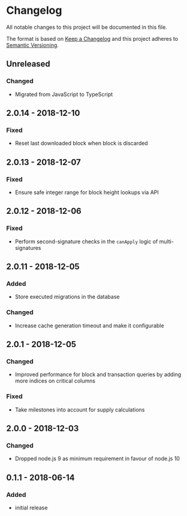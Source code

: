 # Changelog

All notable changes to this project will be documented in this file.

The format is based on [Keep a Changelog](http://keepachangelog.com/en/1.0.0/)
and this project adheres to [Semantic Versioning](http://semver.org/spec/v2.0.0.html).

## Unreleased

### Changed

-   Migrated from JavaScript to TypeScript

## 2.0.14 - 2018-12-10

### Fixed

- Reset last downloaded block when block is discarded

## 2.0.13 - 2018-12-07

### Fixed

-   Ensure safe integer range for block height lookups via API

## 2.0.12 - 2018-12-06

### Fixed

-   Perform second-signature checks in the `canApply` logic of multi-signatures

## 2.0.11 - 2018-12-05

### Added

-   Store executed migrations in the database

### Changed

-   Increase cache generation timeout and make it configurable

## 2.0.1 - 2018-12-05

### Changed

-   Improved performance for block and transaction queries by adding more indices on critical columns

### Fixed

-   Take milestones into account for supply calculations

## 2.0.0 - 2018-12-03

### Changed

-   Dropped node.js 9 as minimum requirement in favour of node.js 10

## 0.1.1 - 2018-06-14

### Added

-   initial release
